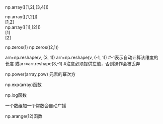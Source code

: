 np.array([[1,2],[3,4]])  

np.array([[1,2]])  
[1,2]  
np.array([[1],[2]])  
[1]  
[2]

np.zeros(1)
np.zeros((2,1))

arr=np.reshape(v, (3, 1))
arr=np.reshape(v, (-1, 1)) #-1表示自动计算该维度的长度
或arr=arr.reshape(3,-1)
#注意必须提供左值，否则操作会被丢弃

np.power(array,pow) 元素的幂次方

np.exp(array)函数

np.log函数

一个数组加一个常数会自动广播

np.arange(12)函数
